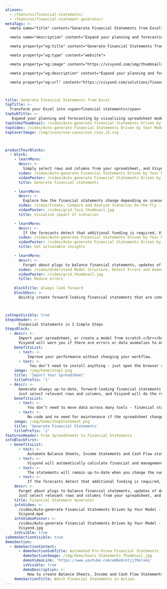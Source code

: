 ```yaml
---
aliases: 
  - /features/financial-statements/
  - /features/financial-statement-generator/
metaTags: >-
  <meta name="title" content="Generate Financial Statements from Excel">

  <meta name="description" content="Expand your planning and forecasting by visualizing spreadsheet models as scenario-driven financial statements: Balance Sheet, Income Statement, and Cash Flow Statement.">

  <meta property="og:title" content="Generate Financial Statements from Excel">

  <meta property="og:type" content="website">

  <meta property="og:image" content="https://visyond.com/img/thumbnails/Solutions2022/Thumbnail - Solutions - Statements 2022.png">

  <meta property="og:description" content="Expand your planning and forecasting by visualizing spreadsheet models as scenario-driven financial statements: Balance Sheet, Income Statement, and Cash Flow Statement.">

  <meta property="og:url" content="https://visyond.com/solutions/financial-statement-generator/">



title: Generate Financial Statements from Excel
topTitle: >-
  Transform your Excel into <span>financial statements</span>
topSubTitle: >-
   Expand your planning and forecasting by visualizing spreadsheet models as scenario-driven financial statements: Balance Sheet, Income Statement, and Cash Flow Statement.
topVideoThumbnail: /video/Auto-generate Financial Statements Driven by Your Model - Visyond.jpg
topVideo: /video/Auto-generate Financial Statements Driven by Your Model - Visyond.mp4
topCoverImage: /img/icons/use-cases/use_case_15.svg



productTourBlocks:
  - block:
    - learnMore:
      descr: >-
        Simply select rows and columns from your spreadsheet, and Visyond will generate financial statements and calculate ratios, KPIs for financial and management accounting, growth, and changes against previous periods.
      video: /video/Auto-generate Financial Statements Driven by Your Model - Visyond.mp4
      videoPoster: /video/Auto-generate Financial Statements Driven by Your Model - Visyond.jpg
      title: Generate financial statements

    - learnMore:
      descr: >-
        Explore how the financial statements change depending on scenarios and forecasts that you and your team contribute to the central model.
      video: /video/Create, Compare and Analyze Scenarios On-the-fly - Visyond.mp4
      videoPoster: /video/grid_face_thumbnail.jpg
      title: Visualize impact of scenarios

    - learnMore:
      descr: >-
        If the forecasts detect that additional funding is required, Visyond will show how much debt and/or equity you need to raise.
      video: /video/Auto-generate Financial Statements Driven by Your Model - Visyond.mp4
      videoPoster: /video/Auto-generate Financial Statements Driven by Your Model - Visyond.jpg
      title: Get actionable insights

    - learnMore:
      descr: >-
        Forget about plugs to balance financial statements, updates of depreciation schedules, and other error-prone activities. The statements will also stay up-to-date with the latest changes in the central audited model.
      video: /video/Understand Model Structure, Detect Errors and Anomalies - Visyond.mp4
      videoPoster: /video/grid_thumbnail.jpg
      title: Reduce errors
         
    blockTitle: Always look forward
    blockDesc: >-
      Quickly create forward-looking financial statements that are connected to the central model and its scenarios, and visualize how they change under different conditions.



isStepsVisible: true
StepsHeader: >-
      Financial Statements in 2 Simple Steps
StepsBlock:
  - descr: >-
      Import your spreadsheet, or create a model from scratch.</br></br>
      Visyond will warn you if there are errors or data anomalies to ensure that your financial statements and reports are accurate.
    benefitsList:
      - text: >-
          Improve your performance without changing your workflow.
      - text: >-
           You don’t need to install anything - just open the browser and start getting results right away.
    image: /img/home/step1.png
    title: 'Import Your Spreadsheet'
    titlePrefix: '1'
  - descr: >-
      Generate always up-to-date, forward-looking financial statements from your spreadsheet.</br></br> 
      Just select relevant rows and columns, and Visyond will do the rest.
    benefitsList:
      - text: >-    
          You don’t need to move data across many tools - financial statements are in the cloud together with the model, its scenarios and dashboards.
      - text: >-
          No-code and no need for maintenance if the spreadsheet changes.
    image: /img/home/stepStatement.png
    title: 'Generate Financial Statements'
    titlePrefix: '2'
featuresHeader: From Spreadsheets to Financial Statements
infoBlockFirst:
  - benefitsList:
      - text: >-
          Automate Balance Sheets, Income Statements and Cash Flow statements - just select the drivers and depreciation parameters and Visyond will do the rest.
      - text: >-
          Visyond will automatically calculate financial and management ratios, growth and changes against previous periods.
      - text: >-
          The statements will remain up-to-date when you change the numbers in the spreadsheet or the settings.
      - text: >-
          If the forecasts detect that additional funding is required, Visyond will show how much debt and/or equity you need to raise.
    descr: >-
      Forget about plugs to balance financial statements, updates of depreciation schedules, and other error-prone activities.</br></br>
      Just select relevant rows and columns from your spreadsheet, and Visyond will transform your operating model into Balance Sheets, Income and Cash Flow Statements, ratios and KPIs for financial and management accounting.
    title: Financial Statement Generator
    infoVideo: >-
      /video/Auto-generate Financial Statements Driven by Your Model -
      Visyond.mp4
    infoVideoPoster: >-
      /video/Auto-generate Financial Statements Driven by Your Model -
      Visyond.jpg    
    isVisible: true
isDemoSectionVisible: true
demoSection:
  - demoSectionContent:  
      - demoSectionSubTitle: Automated Pro-Forma Financial Statements
        demoSectionImage: /img/demo/Goals Statements Thumbnail.jpg
        demoVideoLink: 'https://www.youtube.com/embed/etjj39olxko'
        isVisible: true
        demoDescription: >-
          How to create Balance Sheets, Income and Cash Flow Statements in Visyond?
    demoSectionTitle: Watch Financial Statements in Action
---
```


